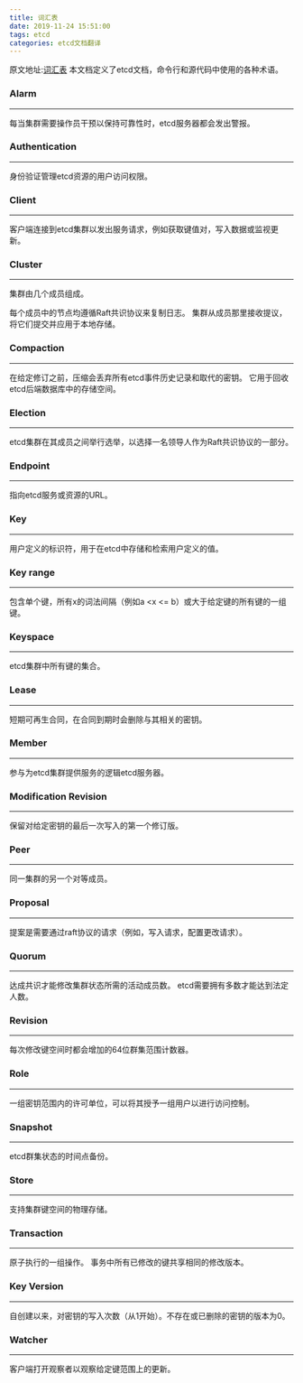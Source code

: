 ```yaml
---
title: 词汇表
date: 2019-11-24 15:51:00
tags: etcd
categories: etcd文档翻译
---
```

原文地址:[词汇表](https://github.com/etcd-io/etcd/blob/master/Documentation/learning/glossary.md)
本文档定义了etcd文档，命令行和源代码中使用的各种术语。

### Alarm
* * *
每当集群需要操作员干预以保持可靠性时，etcd服务器都会发出警报。

### Authentication
* * *
身份验证管理etcd资源的用户访问权限。

### Client
* * *
客户端连接到etcd集群以发出服务请求，例如获取键值对，写入数据或监视更新。

### Cluster
* * *
集群由几个成员组成。

每个成员中的节点均遵循Raft共识协议来复制日志。 集群从成员那里接收提议，将它们提交并应用于本地存储。
### Compaction
* * *
在给定修订之前，压缩会丢弃所有etcd事件历史记录和取代的密钥。 它用于回收etcd后端数据库中的存储空间。

### Election
* * *
etcd集群在其成员之间举行选举，以选择一名领导人作为Raft共识协议的一部分。

### Endpoint
* * *
指向etcd服务或资源的URL。

### Key
* * *
用户定义的标识符，用于在etcd中存储和检索用户定义的值。

### Key range
* * *
包含单个键，所有x的词法间隔（例如a <x <= b）或大于给定键的所有键的一组键。

### Keyspace
* * *
etcd集群中所有键的集合。

### Lease
* * *
短期可再生合同，在合同到期时会删除与其相关的密钥。

### Member
* * *
参与为etcd集群提供服务的逻辑etcd服务器。

### Modification Revision
* * *
保留对给定密钥的最后一次写入的第一个修订版。

### Peer
* * *
同一集群的另一个对等成员。

### Proposal
* * *
提案是需要通过raft协议的请求（例如，写入请求，配置更改请求）。

### Quorum
* * *
达成共识才能修改集群状态所需的活动成员数。 etcd需要拥有多数才能达到法定人数。

### Revision
* * *
每次修改键空间时都会增加的64位群集范围计数器。

### Role
* * *
一组密钥范围内的许可单位，可以将其授予一组用户以进行访问控制。

### Snapshot
* * *
etcd群集状态的时间点备份。

### Store
* * *
支持集群键空间的物理存储。

### Transaction
* * *
原子执行的一组操作。 事务中所有已修改的键共享相同的修改版本。

### Key Version
* * *
自创建以来，对密钥的写入次数（从1开始）。不存在或已删除的密钥的版本为0。

### Watcher
* * *
客户端打开观察者以观察给定键范围上的更新。
